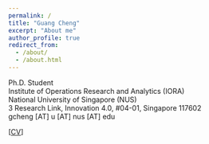```yaml
---
permalink: /
title: "Guang Cheng"
excerpt: "About me"
author_profile: true
redirect_from: 
  - /about/
  - /about.html
---  
```

  

Ph.D. Student  
Institute of Operations Research and Analytics (IORA)   
National University of Singapore (NUS)  
3 Research Link, Innovation 4.0, #04-01, Singapore 117602  
gcheng [AT] u [AT] nus [AT] edu  

[[CV](https://drive.google.com/file/d/1wG4U5neyPrh90aHA6hi6aaliP0hb4ZZz/view?usp=sharing)]  

